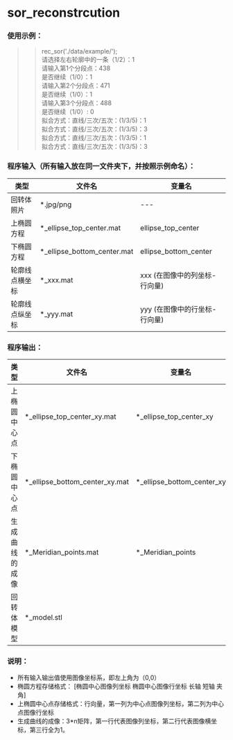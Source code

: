 # sor_reconstrcution
### 使用示例：
>>rec_sor('./data/example/');   
请选择左右轮廓中的一条（1/2）：1    
请输入第1个分段点：438    
是否继续（1/0）：1   
请输入第2个分段点：471   
是否继续（1/0）：1   
请输入第3个分段点：488   
是否继续（1/0）: 0   
拟合方式：直线/三次/五次：(1/3/5)：1   
拟合方式：直线/三次/五次：(1/3/5)：3   
拟合方式：直线/三次/五次：(1/3/5)：1   
拟合方式：直线/三次/五次：(1/3/5)：3   

### 程序输入（所有输入放在同一文件夹下，并按照示例命名）：
 |类型 |文件名| 变量名|
 | ----- | ------ | ------ |
 | 回转体照片  |  *.jpg/png | --- |
 |上椭圆方程  |   *_ellipse_top_center.mat| ellipse_top_center|
 |下椭圆方程 |    *_ellipse_bottom_center.mat |ellipse_bottom_center|
 | 轮廓线点横坐标  |  *_xxx.mat  |  xxx  (在图像中的列坐标-行向量)|
 | 轮廓线点纵坐标  |  *_yyy.mat  |  yyy  (在图像中的行坐标-行向量)|
### 程序输出： 
|类型 |文件名| 变量名|
| ----- | ------ | ------ |
| 上椭圆中心点 | *_ellipse_top_center_xy.mat |  *_ellipse_top_center_xy |             
| 下椭圆中心点 | *_ellipse_bottom_center_xy.mat | *_ellipse_bottom_center_xy|
| 生成曲线的成像 | *_Meridian_points.mat | *_Meridian_points|
| 回转体模型 | *_model.stl |   
### 说明：
- 所有输入输出值使用图像坐标系，即左上角为（0,0）
- 椭圆方程存储格式： [椭圆中心图像列坐标  椭圆中心图像行坐标 长轴 短轴 夹角]
- 上椭圆中心点存储格式：行向量，第一列为中心点图像列坐标，第二列为中心点图像行坐标
- 生成曲线的成像：3*n矩阵，第一行代表图像列坐标，第二行代表图像横坐标，第三行全为1。
        

